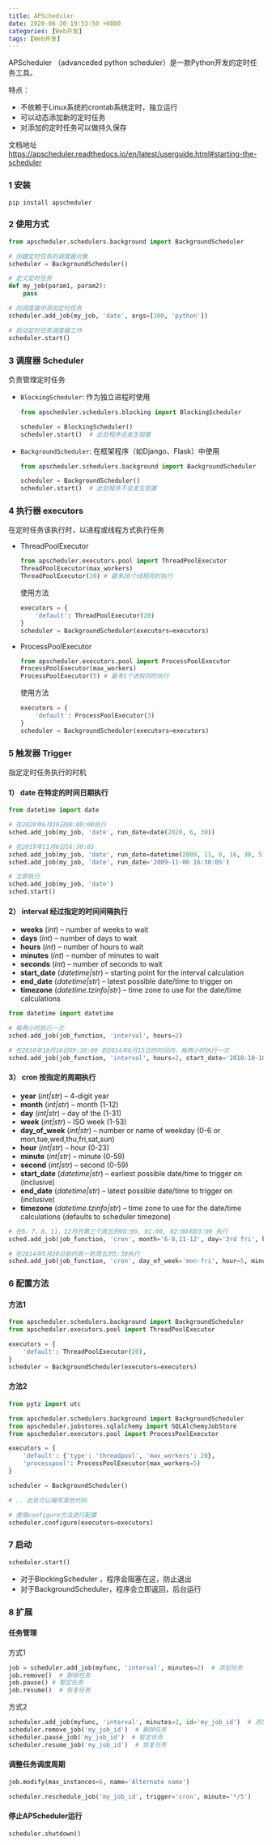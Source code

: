 ```yaml
---
title: APScheduler
date: 2020-06-30 19:53:50 +0800
categories: [Web开发]
tags: [Web开发]
---
```



APScheduler （advanceded python scheduler）是一款Python开发的定时任务工具。

特点：

- 不依赖于Linux系统的crontab系统定时，独立运行
- 可以动态添加新的定时任务
- 对添加的定时任务可以做持久保存

文档地址 https://apscheduler.readthedocs.io/en/latest/userguide.html#starting-the-scheduler

### 1 安装

```shell
pip install apscheduler
```

### 2 使用方式

```python
from apscheduler.schedulers.background import BackgroundScheduler

# 创建定时任务的调度器对象
scheduler = BackgroundScheduler()

# 定义定时任务
def my_job(param1, param2):
    pass

# 向调度器中添加定时任务
scheduler.add_job(my_job, 'date', args=[100, 'python'])

# 启动定时任务调度器工作
scheduler.start()
```

### 3 调度器 Scheduler

负责管理定时任务

- `BlockingScheduler`: 作为独立进程时使用

    ```python
    from apscheduler.schedulers.blocking import BlockingScheduler
    
    scheduler = BlockingScheduler()
    scheduler.start()  # 此处程序会发生阻塞
    ```

- `BackgroundScheduler`: 在框架程序（如Django、Flask）中使用

    ```python
    from apscheduler.schedulers.background import BackgroundScheduler
    
    scheduler = BackgroundScheduler()
    scheduler.start()  # 此处程序不会发生阻塞
    ```

### 4 执行器 executors

在定时任务该执行时，以进程或线程方式执行任务

- ThreadPoolExecutor

    ```python
    from apscheduler.executors.pool import ThreadPoolExecutor
    ThreadPoolExecutor(max_workers)  
    ThreadPoolExecutor(20) # 最多20个线程同时执行
    ```

    使用方法

    ```python
    executors = {
        'default': ThreadPoolExecutor(20)
    }
    scheduler = BackgroundScheduler(executors=executors)
    ```

- ProcessPoolExecutor

    ```python
    from apscheduler.executors.pool import ProcessPoolExecutor
    ProcessPoolExecutor(max_workers)
    ProcessPoolExecutor(5) # 最多5个进程同时执行
    ```

    使用方法

    ```python
    executors = {
        'default': ProcessPoolExecutor(3)
    }
    scheduler = BackgroundScheduler(executors=executors)
    ```

### 5 触发器 Trigger

指定定时任务执行的时机

#### 1） date 在特定的时间日期执行

```python
from datetime import date

# 在2020年6月30日00:00:00执行
sched.add_job(my_job, 'date', run_date=date(2020, 6, 30))

# 在2019年11月6日16:30:05
sched.add_job(my_job, 'date', run_date=datetime(2009, 11, 6, 16, 30, 5))
sched.add_job(my_job, 'date', run_date='2009-11-06 16:30:05')

# 立即执行
sched.add_job(my_job, 'date')  
sched.start()
```

#### 2） interval 经过指定的时间间隔执行

- **weeks** (*int*) – number of weeks to wait
- **days** (*int*) – number of days to wait
- **hours** (*int*) – number of hours to wait
- **minutes** (*int*) – number of minutes to wait
- **seconds** (*int*) – number of seconds to wait
- **start_date** (*datetime|str*) – starting point for the interval calculation
- **end_date** (*datetime|str*) – latest possible date/time to trigger on
- **timezone** (*datetime.tzinfo|str*) – time zone to use for the date/time calculations

```python
from datetime import datetime

# 每两小时执行一次
sched.add_job(job_function, 'interval', hours=2)

# 在2010年10月10日09:30:00 到2014年6月15日的时间内，每两小时执行一次
sched.add_job(job_function, 'interval', hours=2, start_date='2010-10-10 09:30:00', end_date='2014-06-15 11:00:00')
```

#### 3） cron 按指定的周期执行

- **year** (*int|str*) – 4-digit year
- **month** (*int|str*) – month (1-12)
- **day** (*int|str*) – day of the (1-31)
- **week** (*int|str*) – ISO week (1-53)
- **day_of_week** (*int|str*) – number or name of weekday (0-6 or mon,tue,wed,thu,fri,sat,sun)
- **hour** (*int|str*) – hour (0-23)
- **minute** (*int|str*) – minute (0-59)
- **second** (*int|str*) – second (0-59)
- **start_date** (*datetime|str*) – earliest possible date/time to trigger on (inclusive)
- **end_date** (*datetime|str*) – latest possible date/time to trigger on (inclusive)
- **timezone** (*datetime.tzinfo|str*) – time zone to use for the date/time calculations (defaults to scheduler timezone)

```python
# 在6、7、8、11、12月的第三个周五的00:00, 01:00, 02:00和03:00 执行
sched.add_job(job_function, 'cron', month='6-8,11-12', day='3rd fri', hour='0-3')

# 在2014年5月30日前的周一到周五的5:30执行
sched.add_job(job_function, 'cron', day_of_week='mon-fri', hour=5, minute=30, end_date='2014-05-30')
```

### 6 配置方法

#### 方法1

```python
from apscheduler.schedulers.background import BackgroundScheduler
from apscheduler.executors.pool import ThreadPoolExecutor

executors = {
    'default': ThreadPoolExecutor(20),
}
scheduler = BackgroundScheduler(executors=executors)
```

#### 方法2

```python
from pytz import utc

from apscheduler.schedulers.background import BackgroundScheduler
from apscheduler.jobstores.sqlalchemy import SQLAlchemyJobStore
from apscheduler.executors.pool import ProcessPoolExecutor

executors = {
    'default': {'type': 'threadpool', 'max_workers': 20},
    'processpool': ProcessPoolExecutor(max_workers=5)
}

scheduler = BackgroundScheduler()

# .. 此处可以编写其他代码

# 使用configure方法进行配置
scheduler.configure(executors=executors)
```

### 7 启动

```python
scheduler.start()
```

- 对于BlockingScheduler ，程序会阻塞在这，防止退出
- 对于BackgroundScheduler，程序会立即返回，后台运行

### 8 扩展

#### 任务管理

方式1

```python
job = scheduler.add_job(myfunc, 'interval', minutes=2)  # 添加任务
job.remove()  # 删除任务
job.pause() # 暂定任务
job.resume()  # 恢复任务
```

方式2

```python
scheduler.add_job(myfunc, 'interval', minutes=2, id='my_job_id')  # 添加任务    
scheduler.remove_job('my_job_id')  # 删除任务
scheduler.pause_job('my_job_id')  # 暂定任务
scheduler.resume_job('my_job_id')  # 恢复任务
```

#### 调整任务调度周期

```python
job.modify(max_instances=6, name='Alternate name')

scheduler.reschedule_job('my_job_id', trigger='cron', minute='*/5')
```

#### 停止APScheduler运行

```python
scheduler.shutdown()
```